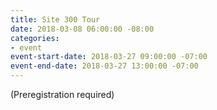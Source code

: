 ```yaml
---
title: Site 300 Tour
date: 2018-03-08 06:00:00 -08:00
categories:
- event
event-start-date: 2018-03-27 09:00:00 -07:00
event-end-date: 2018-03-27 13:00:00 -07:00
---
```


(Preregistration required)
